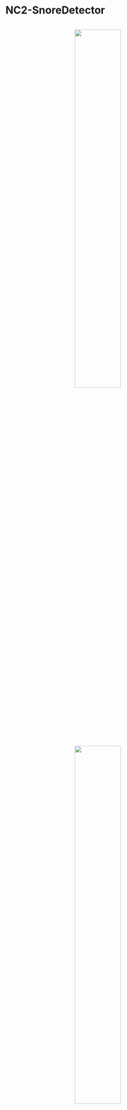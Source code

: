 # NC2-SnoreDetector

<p align="center">
  <br>
  <img src="https://user-images.githubusercontent.com/72431640/190069311-ac6109f2-4545-4009-8a56-a97a4afd6ff7.PNG" width="50%">
  <img src="https://user-images.githubusercontent.com/72431640/190069319-91065a2f-a6c6-460c-8738-d401c0ca80dd.PNG" width="50%">
  <br>
</p>


## Project Introduction

<p align="justify">
Have you ever wondered whether or not you snore?
Snore Detector detects your snoring when you sleep and it records it automatically,
so when you wake up, you can actually hear your snoring!
</p>

<br>

## 기술 스택

|     Swift     |     CreateML     |
| :-----------: | :--------------: |
|   ![swift]    |    ![createml]   |

<br>

## 구현 기능

### Snore Classification
- Trained createML model with snoring dataset from kaggle
- Notifies snore when accuracy is over 90%

### Snore Recorder
- When the ML model tells if you snore, the recorder starts recording the sound for 10 seconds
- When you wake up, you can listen to the recorded sound

<br>

## 배운 점 & 아쉬운 점

<p align="justify">
- There were lot more things I was planning on developing, but it was too short to actually work on it
- I wanted to learn how createML works, but there weren't documentations about the algorithm
</p>

<br>

## 라이센스

<!-- Stack Icon Refernces -->

[swift]: https://user-images.githubusercontent.com/72431640/190073481-7e519465-2996-4434-9d4a-bb8fb1c95ff8.png
[createml]: https://user-images.githubusercontent.com/72431640/190073752-22de99b5-2688-4955-970e-d4ba459ae207.png

